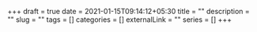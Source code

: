 +++ 
draft = true
date = 2021-01-15T09:14:12+05:30
title = ""
description = ""
slug = "" 
tags = []
categories = []
externalLink = ""
series = []
+++

